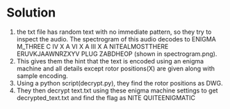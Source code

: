 # Solution

1. the txt file has random text with no immediate pattern, so they try to inspect the audio. The spectrogram of this audio decodes to ENIGMA M_THREE C IV X A VI X A III X A NITEALMOSTTHERE ERUVKJAAWNRZXYV PLUG ZABDHEOP (shown in spectrogram.png).
2. This gives them the hint that the text is encoded using an enigma machine and all details except rotor positions(X) are given along with sample encoding.
3. Using a python script(decrypt.py), they find the rotor positions as DWG.
4. They then decrypt text.txt using these enigma machine settings to get decrypted_text.txt and find the flag as NITE QUITEENIGMATIC
